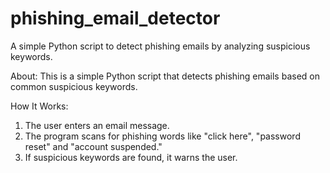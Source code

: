 # phishing_email_detector
A simple Python script to detect phishing emails by analyzing suspicious keywords.

About:
This is a simple Python script that detects phishing emails based on common suspicious keywords.

How It Works:
1. The user enters an email message.
2. The program scans for phishing words like "click here", "password reset" and "account suspended."
3. If suspicious keywords are found, it warns the user.
